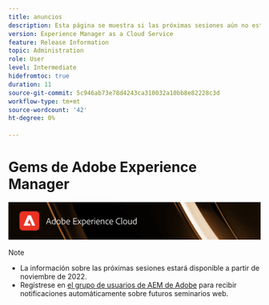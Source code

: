 ```yaml
---
title: anuncios
description: Esta página se muestra si las próximas sesiones aún no están definidas.
version: Experience Manager as a Cloud Service
feature: Release Information
topic: Administration
role: User
level: Intermediate
hidefromtoc: true
duration: 11
source-git-commit: 5c946ab73e78d4243ca310032a10bb8e82228c3d
workflow-type: tm+mt
source-wordcount: '42'
ht-degree: 0%

---
```


# Gems de Adobe Experience Manager

![](assets/ADX_Gems.png)

>[!NOTE]
>
>* La información sobre las próximas sesiones estará disponible a partir de noviembre de 2022.
>* Regístrese en [el grupo de usuarios de AEM de Adobe](https://aem-augs.adobe.com/) para recibir notificaciones automáticamente sobre futuros seminarios web.
